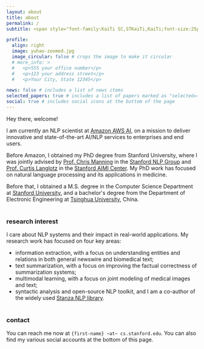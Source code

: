 ```yaml
---
layout: about
title: about
permalink: /
subtitle: <span style="font-family:KaiTi SC,STKaiTi,KaiTi;font-size:25px">张宇浩</span>

profile:
  align: right
  image: yuhao-zoomed.jpg
  image_circular: false # crops the image to make it circular
  # more_info: >
  #   <p>555 your office number</p>
  #   <p>123 your address street</p>
  #   <p>Your City, State 12345</p>

news: false # includes a list of news items
selected_papers: true # includes a list of papers marked as "selected={true}"
social: true # includes social icons at the bottom of the page
---
```


Hey there, welcome!

I am currently an NLP scientist at [Amazon AWS AI](https://www.amazon.science/), on a mission to deliver innovative and state-of-the-art AI/NLP services to enterprises and end users.

Before Amazon, I obtained my PhD degree from Stanford University, where I was jointly advised by [Prof. Chris Manning](https://nlp.stanford.edu/manning/) in the [Stanford NLP Group](https://nlp.stanford.edu) and [Prof. Curtis Langlotz](https://curtlanglotz.com/) in the [Stanford AIMI Center](https://aimi.stanford.edu/). My PhD work has focused on natural language processing and its applications in medicine.

Before that, I obtained a M.S. degree in the Computer Science Department at <u>Stanford University</u>, and a bachelor's degree from the Department of Electronic Engineering at <u>Tsinghua University</u>, China.
<br/><br/>

### research interest

I care about NLP systems and their impact in real-world applications. My research work has focused on four key areas:

- information extraction, with a focus on understanding entities and relations in both general newswire and biomedical text;
- text summarization, with a focus on improving the factual correctness of summarization systems;
- multimodal learning, with a focus on joint modeling of medical images and text;
- syntactic analysis and open-source NLP toolkit, and I am a co-author of the widely used [Stanza NLP library](https://stanfordnlp.github.io/stanza/).
  <br/><br/>

### contact

You can reach me now at `{first-name} ~at~ cs.stanford.edu`. You can also find my various social accounts at the bottom of this page.
<br/><br/>
